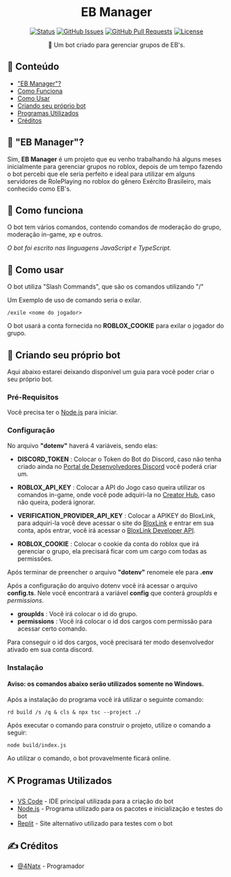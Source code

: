 
<h1 align="center">EB Manager</h1>

<div align="center">

[![Status](https://img.shields.io/badge/status-active-success.svg)]()
[![GitHub Issues](https://img.shields.io/github/issues/4natx/EBManager.svg)](https://github.com/4natx/EBManager/issues)
[![GitHub Pull Requests](https://img.shields.io/github/issues-pr/4natx/EBManager.svg)](https://github.com/4natx/EBManager/pulls)
[![License](https://img.shields.io/badge/license-ISC-blue.svg)](/LICENSE)

</div>


<p align="center"> 🤖 Um bot criado para gerenciar grupos de EB's.
    <br> 
</p>

## 📝 Conteúdo

- ["EB Manager"?](#about)
- [Como Funciona](#working)
- [Como Usar](#usage)
- [Criando seu próprio bot](#getting_started)
- [Programas Utilizados](#built_using)
- [Créditos](#authors)

## 🧐 "EB Manager"? <a name = "about"></a>

Sim, **EB Manager** é um projeto que eu venho trabalhando há alguns meses inicialmente para gerenciar grupos no roblox, depois de um tempo fazendo o bot percebi que ele seria perfeito e ideal para utilizar em alguns servidores de RolePlaying no roblox do gênero Exército Brasileiro, mais conhecido como EB's.

## 💭 Como funciona <a name = "working"></a>

O bot tem vários comandos, contendo comandos de moderação do grupo, moderação in-game, xp e outros.

*O bot foi escrito nas linguagens JavaScript e TypeScript.*

## 🎈 Como usar <a name = "usage"></a>

O bot utiliza "Slash Commands", que são os comandos utilizando "/"

Um Exemplo de uso de comando seria o exilar.

```
/exile <nome do jogador>
```

O bot usará a conta fornecida no **ROBLOX_COOKIE** para exilar o jogador do grupo.

## 🏁 Criando seu próprio bot <a name = "getting_started"></a>

Aqui abaixo estarei deixando disponível um guia para você poder criar o seu próprio bot.

### Pré-Requisitos

Você precisa ter o [Node.js](https://nodejs.org) para iniciar.
### Configuração

No arquivo **"dotenv"** haverá 4 variáveis, sendo elas:
- **DISCORD_TOKEN** : Colocar o Token do Bot do Discord, caso não tenha criado ainda no [Portal de Desenvolvedores Discord](https://discord.com/developers/applications) você poderá criar um.
- **ROBLOX_API_KEY** : Colocar a API do Jogo caso queira utilizar os comandos in-game, onde você pode adquiri-la no [Creator Hub](https://create.roblox.com/dashboard/credentials?activeTab=ApiKeysTab), caso não queira, poderá ignorar.
- **VERIFICATION_PROVIDER_API_KEY** : Colocar a APIKEY do BloxLink, para adquiri-la você deve acessar o site do [BloxLink](https://blox.link/) e entrar em sua conta, após entrar, você irá acessar o [BloxLink Developer API](https://blox.link/dashboard/user/developer).

- **ROBLOX_COOKIE** : Colocar o cookie da conta do roblox que irá gerenciar o grupo, ela precisará ficar com um cargo com todas as permissões.

Após terminar de preencher o arquivo **"dotenv"** renomeie ele para **.env**

Após a configuração do arquivo dotenv você irá acessar o arquivo **config.ts**. Nele você encontrará a variável **config** que conterá *groupIds* e *permissions*.

- **groupIds** : Você irá colocar o id do grupo.
- **permissions** : Você irá colocar o id dos cargos com permissão para acessar certo comando.

Para conseguir o id dos cargos, você precisará ter modo desenvolvedor ativado em sua conta discord.

### Instalação

#### Aviso: os comandos abaixo serão utilizados somente no Windows.

Após a instalação do programa você irá utilizar o seguinte comando:

```
rd build /s /q & cls & npx tsc --project ./
```

Após executar o comando para construir o projeto, utilize o comando a seguir:

```
node build/index.js
```

Ao utilizar o comando, o bot provavelmente ficará online.

## ⛏️ Programas Utilizados <a name = "built_using"></a>

- [VS Code](https://visualstudio.microsoft.com/vs/community/) - IDE principal utilizada para a criação do bot
- [Node.js](https://nodejs.org/) - Programa utilizado para os pacotes e inicialização e testes do bot
- [Replit](https://replit.com/) - Site alternativo utilizado para testes com o bot

## ✍️ Créditos <a name = "authors"></a>

- [@4Natx](https://github.com/4natx) - Programador
